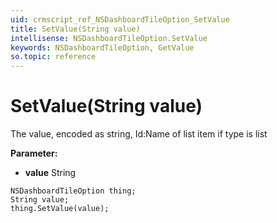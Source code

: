 ```yaml
---
uid: crmscript_ref_NSDashboardTileOption_SetValue
title: SetValue(String value)
intellisense: NSDashboardTileOption.SetValue
keywords: NSDashboardTileOption, GetValue
so.topic: reference
---
```


# SetValue(String value)

The value, encoded as string, Id:Name of list item if type is list

**Parameter:** 
 - **value** String

```crmscript
NSDashboardTileOption thing;
String value;
thing.SetValue(value);
```

